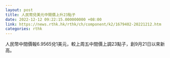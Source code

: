 ```yaml
---
layout: post
title: 人民幣兌美元中間價上升23點子
date: 2022-12-12 09:22:15.000000000 +08:00
link: https://news.rthk.hk/rthk/ch/component/k2/1679402-20221212.htm
categories: rthk
---
```


人民幣中間價報6.9565兌1美元，較上周五中間價上調23點子，創9月21日以來新高。

